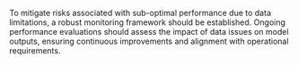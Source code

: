To mitigate risks associated with sub-optimal performance due to data limitations, a robust monitoring framework should be established. Ongoing performance evaluations should assess the impact of data issues on model outputs, ensuring continuous improvements and alignment with operational requirements.
